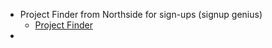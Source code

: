 - Project Finder from Northside for sign-ups (signup genius)
	- [Project Finder](https://github.com/Northside-CC/ProjectFinder?tab=readme-ov-file)
- 
